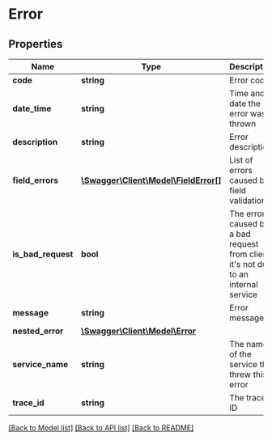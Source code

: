 # Error

## Properties
Name | Type | Description | Notes
------------ | ------------- | ------------- | -------------
**code** | **string** | Error code | [optional] 
**date_time** | **string** | Time and date the error was thrown | [optional] 
**description** | **string** | Error description | [optional] 
**field_errors** | [**\Swagger\Client\Model\FieldError[]**](FieldError.md) | List of errors caused by field validations | [optional] 
**is_bad_request** | **bool** | The error is caused by a bad request from client, it&#x27;s not due to an internal service | [optional] 
**message** | **string** | Error message | [optional] 
**nested_error** | [**\Swagger\Client\Model\Error**](Error.md) |  | [optional] 
**service_name** | **string** | The name of the service that threw this error | [optional] 
**trace_id** | **string** | The trace ID | [optional] 

[[Back to Model list]](../../README.md#documentation-for-models) [[Back to API list]](../../README.md#documentation-for-api-endpoints) [[Back to README]](../../README.md)

